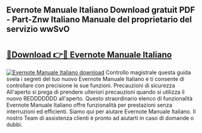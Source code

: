 ## Evernote Manuale Italiano Download gratuit PDF - Part-Znw Italiano Manuale del proprietario del servizio wwSvO

# <h2><a href="http://dfblni.blite.top/?on=Evernote+Manuale+Italiano">🔗Download 👉🔴 Evernote Manuale Italiano</a></h2>

[![Evernote Manuale Italiano download](https://i.imgur.com/lujVjoI.png)](http://dfblni.blite.top/?on=Evernote+Manuale+Italiano)
Controllo magistrale questa guida svela i segreti del tuo nuovo Evernote Manuale Italiano e ti consente di controllare con precisione le sue funzioni. Precauzioni di sicurezza All'aperto si prega di prendere ulteriori precauzioni quando si utilizza il nuovo REDDDDDDD all'aperto. Questo straordinario elenco di funzionalità Evernote Manuale Italiano offre funzionalità per prestazioni senza interruzioni ed efficienti. Siamo qui per aiutare Evernote Manuale Italiano. Il nostro Team di assistenza clienti è pronto ad aiutarti in caso di domande o dubbi.
